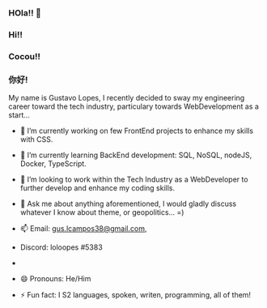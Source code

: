 ### HOla!! 👋
### Hi!!
### Cocou!!
### 你好!

My name is Gustavo Lopes, I recently decided to sway my
engineering career toward the tech industry, particulary 
towards WebDevelopment as a start...


- 🔭 I’m currently working on few FrontEnd projects to enhance my skills with CSS.


- 🌱 I’m currently learning BackEnd development: SQL, NoSQL, nodeJS, Docker, TypeScript.


- 👯 I’m looking to work within the Tech Industry as a WebDeveloper to further develop and enhance my coding skills.


- 💬 Ask me about anything aforementioned, I would gladly discuss whatever I know about theme, or geopolitics... =)


- 📫 Email:   gus.lcampos38@gmail.com, 
-    Discord: loloopes #5383
-    
- 😄 Pronouns: He/Him

- ⚡ Fun fact: I S2 languages, spoken, writen, programming, all of them!
